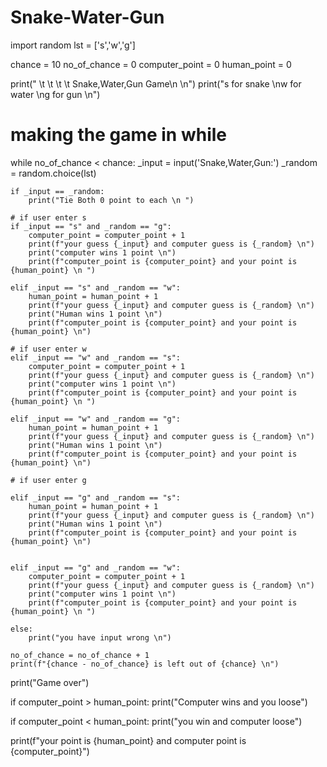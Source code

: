 # Snake-Water-Gun
import random
lst = ['s','w','g']

chance = 10
no_of_chance = 0
computer_point = 0
human_point = 0

print(" \t \t \t \t Snake,Water,Gun Game\n \n")
print("s for snake \nw for water \ng for gun \n")

# making the game in while
while no_of_chance < chance:
    _input = input('Snake,Water,Gun:')
    _random = random.choice(lst)

    if _input == _random:
        print("Tie Both 0 point to each \n ")

    # if user enter s
    if _input == "s" and _random == "g":
        computer_point = computer_point + 1
        print(f"your guess {_input} and computer guess is {_random} \n")
        print("computer wins 1 point \n")
        print(f"computer_point is {computer_point} and your point is {human_point} \n ")

    elif _input == "s" and _random == "w":
        human_point = human_point + 1
        print(f"your guess {_input} and computer guess is {_random} \n")
        print("Human wins 1 point \n")
        print(f"computer_point is {computer_point} and your point is {human_point} \n")

    # if user enter w
    elif _input == "w" and _random == "s":
        computer_point = computer_point + 1
        print(f"your guess {_input} and computer guess is {_random} \n")
        print("computer wins 1 point \n")
        print(f"computer_point is {computer_point} and your point is {human_point} \n ")

    elif _input == "w" and _random == "g":
        human_point = human_point + 1
        print(f"your guess {_input} and computer guess is {_random} \n")
        print("Human wins 1 point \n")
        print(f"computer_point is {computer_point} and your point is {human_point} \n")

    # if user enter g

    elif _input == "g" and _random == "s":
        human_point = human_point + 1
        print(f"your guess {_input} and computer guess is {_random} \n")
        print("Human wins 1 point \n")
        print(f"computer_point is {computer_point} and your point is {human_point} \n")


    elif _input == "g" and _random == "w":
        computer_point = computer_point + 1
        print(f"your guess {_input} and computer guess is {_random} \n")
        print("computer wins 1 point \n")
        print(f"computer_point is {computer_point} and your point is {human_point} \n ")

    else:
        print("you have input wrong \n")

    no_of_chance = no_of_chance + 1
    print(f"{chance - no_of_chance} is left out of {chance} \n")

print("Game over")

if computer_point > human_point:
    print("Computer wins and you loose")

if computer_point < human_point:
    print("you win and computer loose")

print(f"your point is {human_point} and computer point is {computer_point}")

